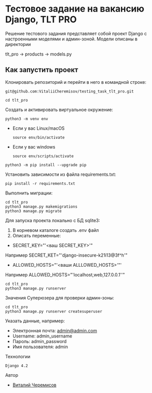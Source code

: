 # Тестовое задание на вакансию Django, TLT PRO
Решение тестового задания представляет собой проект Django
c настроенными моделями и админ-зоной. 
Модели описаны в директории

tlt_pro -> products -> models.py

## Как запустить проект
Клонировать репозиторий и перейти в него в командной строке:

```
git@github.com:VitaliiCheremisov/testing_task_tlt_pro.git
```

```
cd tlt_pro
```

Cоздать и активировать виртуальное окружение:

```
python3 -m venv env
```

* Если у вас Linux/macOS

    ```
    source env/bin/activate
    ```

* Если у вас windows

    ```
    source env/scripts/activate
    ```

```
python3 -m pip install --upgrade pip
```

Установить зависимости из файла requirements.txt:

```
pip install -r requirements.txt
```

Выполнить миграции:

```
cd tlt_pro
python3 manage.py makemigrations
python3 manage.py migrate
```
Для запуска проекта локально c БД sqlite3:
1) В корневом каталоге создать .env файл
2) Описать переменные:
  * SECRET_KEY="'<ваш SECRET_KEY>'"

Например SECRET_KET="'django-insecure-k21i13@3f^h'"
  * ALLOWED_HOSTS="'<ваши ALLLOWED_HOSTS>'"'

Например ALLOWED_HOSTS="'localhost,web,127.0.0.1''"
```
cd tlt_pro
python3 manage.py runserver
```

Значения Суперюзера для проверки админ-зоны:
```
cd tlt_pro
python3 manage.py runserver createsuperuser
```
Указать данные, например:
- Электронная почта: admin@admin.com
- Username: admin_username
- Пароль: admin_password 
- Имя пользователя: admin

Технологии
```
Django 4.2
```

Автор
- [Виталий Черемисов](https://github.com/VitaliiCheremisov)
